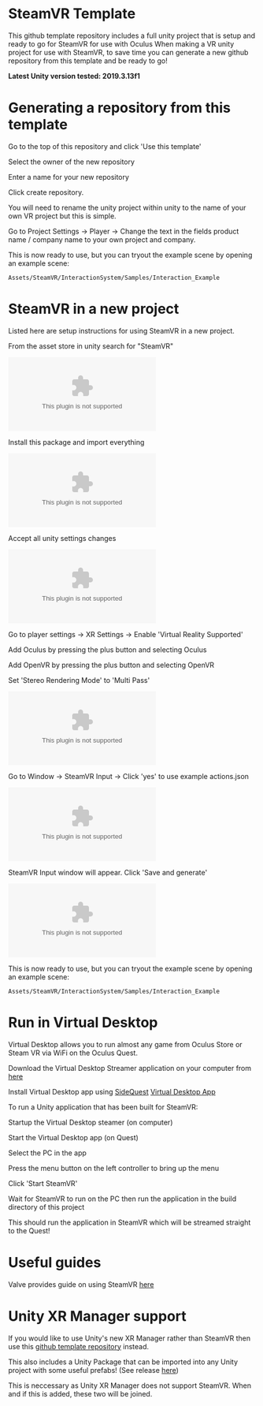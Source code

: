 # SteamVR Template

This github template repository includes a full unity project that is setup and ready to go for SteamVR for use with Oculus
When making a VR unity project for use with SteamVR, to save time you can generate a new github repository from this template and be ready to go!

**Latest Unity version tested: 2019.3.13f1**

# Generating a repository from this template
Go to the top of this repository and click 'Use this template'


Select the owner of the new repository


Enter a name for your new repository


Click create repository.


You will need to rename the unity project within unity to the name of your own VR project but this is simple.


Go to Project Settings -> Player -> Change the text in the fields product name / company name to your own project and company.


This is now ready to use, but you can tryout the example scene by opening an example scene:

```
Assets/SteamVR/InteractionSystem/Samples/Interaction_Example
```

# SteamVR in a new project
Listed here are setup instructions for using SteamVR in a new project.

From the asset store in unity search for "SteamVR"

![Image of asset store](www.google.com)

Install this package and import everything

![Image of importing SteamVR](www.google.com)

Accept all unity settings changes

![Image of accepting changes](www.google.com)

Go to player settings -> XR Settings -> Enable 'Virtual Reality Supported'


Add Oculus by pressing the plus button and selecting Oculus


Add OpenVR by pressing the plus button and selecting OpenVR


Set 'Stereo Rendering Mode' to 'Multi Pass'

![Image of changing XR settings](www.google.com)

Go to Window -> SteamVR Input -> Click 'yes' to use example actions.json

![Image of setting SteamVR Input](www.google.com)

SteamVR Input window will appear. Click 'Save and generate'

![Image of generating SteamVR Input](www.google.com)

This is now ready to use, but you can tryout the example scene by opening an example scene:
```
Assets/SteamVR/InteractionSystem/Samples/Interaction_Example
```

# Run in Virtual Desktop
Virtual Desktop allows you to run almost any game from Oculus Store or Steam VR via WiFi on the Oculus Quest.


Download the Virtual Desktop Streamer application on your computer from [here](https://www.vrdesktop.net/)


Install Virtual Desktop app using [SideQuest](https://sidequestvr.com/setup-howto) [Virtual Desktop App](https://sidequestvr.com/app/16/virtual-desktop)


To run a Unity application that has been built for SteamVR:


Startup the Virtual Desktop steamer (on computer)


Start the Virtual Desktop app (on Quest)


Select the PC in the app


Press the menu button on the left controller to bring up the menu


Click 'Start SteamVR'


Wait for SteamVR to run on the PC then run the application in the build directory of this project


This should run the application in SteamVR which will be streamed straight to the Quest!


# Useful guides
Valve provides guide on using SteamVR [here](https://valvesoftware.github.io/steamvr_unity_plugin/articles/intro.html)

# Unity XR Manager support
If you would like to use Unity's new XR Manager rather than SteamVR then use this [github template repository](www.google.com) instead.


This also includes a Unity Package that can be imported into any Unity project with some useful prefabs! (See release [here](www.google.com))


This is neccessary as Unity XR Manager does not support SteamVR. When and if this is added, these two will be joined.